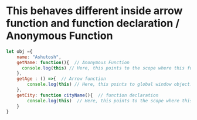 # This behaves different inside arrow function and function declaration / Anonymous Function

```javascript
let obj ={
    name: "Ashutosh",
    getName: function(){  // Anonymous Function 
      console.log(this) // Here, this points to the scope where this function is present, which is obj.
    },
    getAge : () =>{  // Arrow function
        console.log(this) // Here, this points to global window object.
    },
    getCity: function cityName(){  // function declaration
        console.log(this)  // Here, this points to the scope where this function is present, which is obj.
    }
}
 ``` 